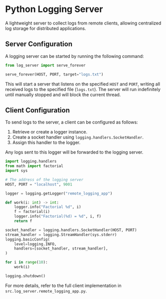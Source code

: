 # Python Logging Server
A lightweight server to collect logs from remote clients, allowing centralized log storage for distributed applications.

## Server Configuration
A logging server can  be started by running the following command:
```python
from log_server import serve_forever

serve_forever(HOST, PORT, target="logs.txt")
```
This will start a server that listens on the specified `HOST` and `PORT`, writing all received logs to the specified file (`logs.txt`). The server will run indefinitely until manually stopped and will block the current thread.

## Client Configuration
To send logs to the server, a client can be configured as follows:

1. Retrieve or create a logger instance.
2. Create a socket handler using `logging.handlers.SocketHandler`.
3. Assign this handler to the logger.

Any logs sent to this logger will be forwarded to the logging server.
```python
import logging.handlers 
from math import factorial
import sys

# The address of the logging server
HOST, PORT = "localhost", 9001

logger = logging.getLogger("remote_logging_app")

def work(i: int) -> int:
    logger.info("Factorial %d", i)
    f = factorial(i)
    logger.info("Factorial(%d) = %d", i, f)
    return f

socket_handler = logging.handlers.SocketHandler(HOST, PORT)
stream_handler = logging.StreamHandler(sys.stderr)
logging.basicConfig(
    level=logging.INFO,
    handlers=[socket_handler, stream_handler],
)

for i in range(10):
    work(i)

logging.shutdown()
```
For more details, refer to the full client implementation in `src.log_server.remote_logging_app.py`.
